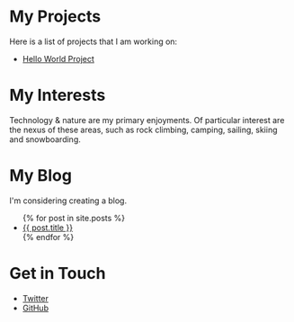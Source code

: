 # My Projects
Here is a list of projects that I am working on:
<ul>
  <li><a href="https://mattslaven.github.io/HelloWorld/">Hello World Project</a></li>
</ul>

# My Interests
Technology & nature are my primary enjoyments. Of particular interest are the nexus of these areas, such as rock climbing, camping, sailing, skiing and snowboarding.

# My Blog
I'm considering creating a blog.

<ul>
  {% for post in site.posts %}
    <li>
      <a href="{{ post.url }}">{{ post.title }}</a>
    </li>
  {% endfor %}
</ul>


# Get in Touch
<ul>
<li><a href="https://twitter.com/{{ site.twitter_username }}">Twitter</a></li>
<li><a href="https://github.com/{{ site.github_username }}">GitHub</a></li>
</ul>
